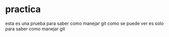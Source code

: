 # practica
esta es una prueba para saber como manejar git
como se puede ver es solo para saber como manejar git
